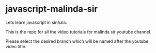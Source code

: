 # javascript-malinda-sir

Lets learn javascript in sinhala. 

This is the repo for all the video tutorials for malinda sir youtube channel. 

Please select the desired branch which will be named after the youtube video title.
